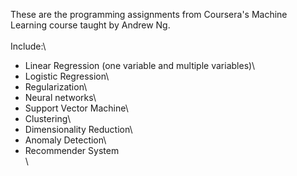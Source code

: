These are the programming assignments from Coursera's Machine Learning course taught by Andrew Ng.\
\
Include:\
- Linear Regression (one variable and multiple variables)\
- Logistic Regression\
- Regularization\
- Neural networks\
- Support Vector Machine\
- Clustering\
- Dimensionality Reduction\
- Anomaly Detection\
- Recommender System\
\
